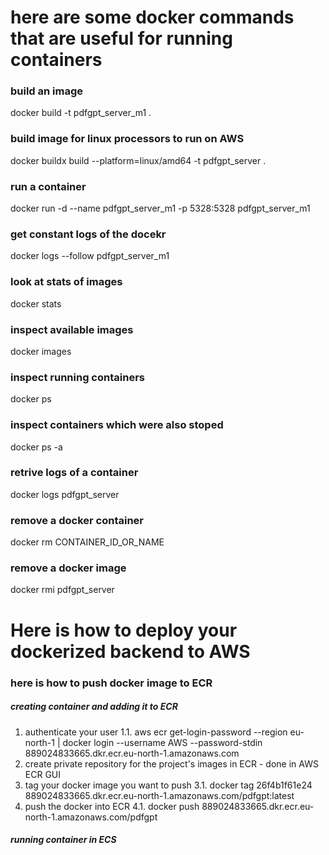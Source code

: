 # here are some docker commands that are useful for running containers

### build an image

docker build -t pdfgpt_server_m1 .

### build image for linux processors to run on AWS

docker buildx build --platform=linux/amd64 -t pdfgpt_server .

### run a container

docker run -d --name pdfgpt_server_m1 -p 5328:5328 pdfgpt_server_m1

### get constant logs of the docekr

docker logs --follow pdfgpt_server_m1

### look at stats of images

docker stats

### inspect available images

docker images

### inspect running containers

docker ps

### inspect containers which were also stoped

docker ps -a

### retrive logs of a container

docker logs pdfgpt_server

### remove a docker container

docker rm CONTAINER_ID_OR_NAME

### remove a docker image

docker rmi pdfgpt_server

# Here is how to deploy your dockerized backend to AWS

### here is how to push docker image to ECR

##### creating container and adding it to ECR

1. authenticate your user
   1.1. aws ecr get-login-password --region eu-north-1 | docker login --username AWS --password-stdin 889024833665.dkr.ecr.eu-north-1.amazonaws.com
2. create private repository for the project's images in ECR - done in AWS ECR GUI
3. tag your docker image you want to push
   3.1. docker tag 26f4b1f61e24 889024833665.dkr.ecr.eu-north-1.amazonaws.com/pdfgpt:latest
4. push the docker into ECR
   4.1. docker push 889024833665.dkr.ecr.eu-north-1.amazonaws.com/pdfgpt

##### running container in ECS
